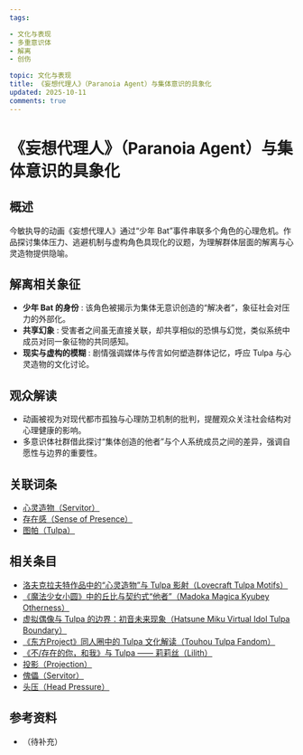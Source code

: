 ```yaml
---
tags:

- 文化与表现
- 多重意识体
- 解离
- 创伤

topic: 文化与表现
title: 《妄想代理人》（Paranoia Agent）与集体意识的具象化
updated: 2025-10-11
comments: true
---
```


# 《妄想代理人》（Paranoia Agent）与集体意识的具象化

## 概述

今敏执导的动画《妄想代理人》通过“少年 Bat”事件串联多个角色的心理危机。作品探讨集体压力、逃避机制与虚构角色具现化的议题，为理解群体层面的解离与心灵造物提供隐喻。

## 解离相关象征

- **少年 Bat 的身份** : 该角色被揭示为集体无意识创造的“解决者”，象征社会对压力的外部化。
- **共享幻象** : 受害者之间虽无直接关联，却共享相似的恐惧与幻觉，类似系统中成员对同一象征物的共同感知。
- **现实与虚构的模糊** : 剧情强调媒体与传言如何塑造群体记忆，呼应 Tulpa 与心灵造物的文化讨论。

## 观众解读

- 动画被视为对现代都市孤独与心理防卫机制的批判，提醒观众关注社会结构对心理健康的影响。
- 多意识体社群借此探讨“集体创造的他者”与个人系统成员之间的差异，强调自愿性与边界的重要性。

## 关联词条

- [心灵造物（Servitor）](Servitor.md)
- [存在感（Sense of Presence）](Sense-Of-Presence.md)
- [图帕（Tulpa）](Tulpa.md)

## 相关条目

- [洛夫克拉夫特作品中的“心灵造物”与 Tulpa 影射（Lovecraft Tulpa Motifs）](Lovecraft-Tulpa-Motifs.md)
- [《魔法少女小圆》中的丘比与契约式“他者”（Madoka Magica Kyubey Otherness）](Madoka-Magica-Kyubey-Otherness.md)
- [虚拟偶像与 Tulpa 的边界：初音未来现象（Hatsune Miku Virtual Idol Tulpa Boundary）](Hatsune-Miku-Virtual-Idol-Tulpa-Boundary.md)
- [《东方Project》同人圈中的 Tulpa 文化解读（Touhou Tulpa Fandom）](Touhou-Tulpa-Fandom.md)
- [《不/存在的你，和我》与 Tulpa —— 莉莉丝（Lilith）](Nonexistent-You-And-Me-Tulpa-Lilith.md)
- [投影（Projection）](Projection.md)
- [傀儡（Servitor）](Servitor.md)
- [头压（Head Pressure）](Head-Pressure.md)

## 参考资料

- （待补充）
